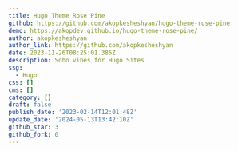 ```yaml
---
title: Hugo Theme Rose Pine
github: https://github.com/akopkesheshyan/hugo-theme-rose-pine
demo: https://akopdev.github.io/hugo-theme-rose-pine/
author: akopkesheshyan
author_link: https://github.com/akopkesheshyan
date: 2023-11-26T08:25:01.385Z
description: Soho vibes for Hugo Sites
ssg:
  - Hugo
css: []
cms: []
category: []
draft: false
publish_date: '2023-02-14T12:01:48Z'
update_date: '2024-05-13T13:42:10Z'
github_star: 3
github_fork: 0
---
```


